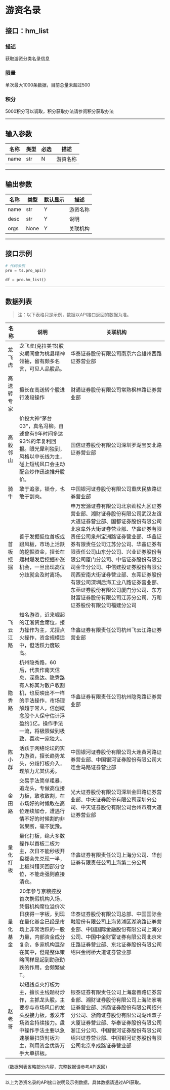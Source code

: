 # 游资名录

## 接口：hm_list

### 描述
获取游资分类名录信息

### 限量
单次最大1000条数据，目前总量未超过500

### 积分
5000积分可以调取，积分获取办法请参阅积分获取办法

---

## 输入参数

| 名称 | 类型 | 必选 | 描述 |
|------|------|------|------|
| name | str  | N    | 游资名称 |

---

## 输出参数

| 名称 | 类型 | 默认显示 | 描述 |
|------|------|----------|------|
| name | str  | Y        | 游资名称 |
| desc | str  | Y        | 说明 |
| orgs | None | Y        | 关联机构 |

---

## 接口示例

```python
# 代码示例
pro = ts.pro_api()

df = pro.hm_list()
```

---

## 数据列表

> 注：以下表格只是示例，数据以API接口返回的数据为准。

| 名称 | 说明 | 关联机构 |
|------|------|----------|
| 龙飞虎 | 龙飞虎(克拉美书)股灾期间曾为桃县精神领袖，留有颇多名言，可见人品股品。 | 华泰证券股份有限公司南京六合雄州西路证券营业部 |
| 高送转专家 | 擅长在高送转个股进行波段操作 | 财通证券股份有限公司常熟枫林路证券营业部 |
| 高毅邻山 | 价投大神“茅台03"，真名冯柳。自述曾有9年时间多达93%的年复利回报。眼光犀利独到，风格以中长线为主，碰上短线风口会主动配合炒作迅速推升股价。 | 国信证券股份有限公司深圳罗湖宝安北路证券营业部 |
| 骑牛 | 敢于追涨，锁仓，也敢于割肉。 | 中国银河证券股份有限公司重庆民族路证券营业部 |
| 首板挖掘 | 善于发掘低位首板或跟风板，市场上活跃的挖掘资金，擅长在题材爆发后挖掘补涨机会，一旦出现高位分歧就会及时离场。 | 申万宏源证券有限公司北京劲松九区证券营业部、湘财证券股份有限公司武汉友谊大道证券营业部、国都证券股份有限公司北京阜外大街证券营业部、华鑫证券有限责任公司泉州宝洲路证券营业部、华鑫证券有限责任公司江苏分公司、华鑫证券有限责任公司山东分公司、兴业证券股份有限公司厦门分公司、中信证券股份有限公司金华分公司、中信建投证券股份有限公司西安南大街证券营业部、东莞证券股份有限公司深圳后海工业八路证券营业部、东莞证券股份有限公司厦门分公司、东方财富证券股份有限公司江苏分公司、万和证券股份有限公司福建分公司 |
| 飞云江路 | 知名游资，近来崛起的江浙资金席位，接力操作为主，尤擅点火操作，资金规模适中，但活跃力度较高。 | 华鑫证券有限责任公司杭州飞云江路证券营业部 |
| 隐秀路 | 杭州隐秀路，60后，代表作南天信息，深桑达。隐秀路有人称其为散户收割机，也反映出不一样的手法操作，市场理解超于常人，信创概念股个人保守估计浮盈约1亿。操作手法一流，将极限做到极致，喜欢一家独大。 | 华鑫证券有限责任公司杭州隐秀路证券营业部 |
| 陈小群 | 活跃于网络论坛的实力游资，擅长趋势龙头，分歧打板介入，理解力尤其优秀。 | 中国银河证券股份有限公司大连黄河路证券营业部、中国银河证券股份有限公司大连金马路证券营业部 |
| 金田路 | 交易手法简单粗暴，追龙头，专做高位接力板，敢收敢割，在市场好的时候敢在高位连续加仓，遭遇行情不好的时候割的非常果断，毫不犹豫。 | 光大证券股份有限公司深圳金田路证券营业部、中天证券股份有限公司深圳分公司、中天证券股份有限公司台州市府大道证券营业部 |
| 量化打板 | 量化打板，绝大多数操作以首板二板为主，次日不能秒板开盘都会先兑现一半，上板纠错买回部分仓位，不能走强则直接清仓。 | 华鑫证券有限责任公司上海分公司、华创证券有限责任公司上海第二分公司 |
| 量化基金 | 20年参与京粮控股首次携假机构入场，凭借机构席位溢价次日获得一字板，到现在量化基金已经是市场上非常活跃的一股力量，内部资金成分复杂，多家机构混杂在其中，但是整体策略同样是起到助涨助跌的作用，会频繁做T。 | 华泰证券股份有限公司总部、中国国际金融股份有限公司上海黄浦区湖滨路证券营业部、中国国际金融股份有限公司上海分公司、中国中金财富证券有限公司北京宋庄路证券营业部、东北证券股份有限公司绍兴金柯桥大道证券营业部 |
| 赵老哥 | 以短线点火打板为主，擅长主线题材炒作，主抓龙头股。主要参与市场风口的龙头股接力板，激发市场资金持续接力。盘中操作手法主要以急速暴量扫货封板为主，利用资金优势万手大单排板。 | 银泰证券有限责任公司上海嘉善路证券营业部、湘财证券股份有限公司上海陆家嘴证券营业部、浙商证券股份有限公司绍兴分公司、浙商证券股份有限公司湖州双子大厦证券营业部、华泰证券股份有限公司浙江分公司、中国银河证券股份有限公司绍兴证券营业部、中国银河证券股份有限公司北京阜成路证券营业部 |

（数据列表省略部分内容，完整数据请参考API返回）

---

以上为游资名录的API接口说明及示例数据，具体数据请通过API获取。

